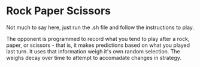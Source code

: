 # Rock Paper Scissors

Not much to say here, just run the .sh file and follow the instructions to play.

The opponent is programmed to record what you tend to play after a rock, paper, or scissors - that is, it makes predictions based on what you played last turn. It uses that information weigh it's own random selection. The weighs decay over time to attempt to accomadate changes in strategy.
